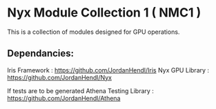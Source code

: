 # Nyx Module Collection 1 ( NMC1 )
  This is a collection of modules designed for GPU operations.

## Dependancies: 
  Iris Framework  : https://github.com/JordanHendl/Iris
  Nyx GPU Library : https://github.com/JordanHendl/Nyx
  
  If tests are to be generated
  Athena Testing Library : https://github.com/JordanHendl/Athena
